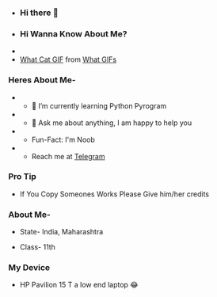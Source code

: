 - ### Hi there 👋
+ ### Hi Wanna Know About Me?
+
+ <div class="tenor-gif-embed" data-postid="19626896" data-share-method="host" data-width="100%" data-aspect-ratio="0.8052208835341366"><a href="https://tenor.com/view/what-cat-love-funny-face-gif-19626896">What Cat GIF</a> from <a href="https://tenor.com/search/what-gifs">What GIFs</a></div><script type="text/javascript" async src="https://tenor.com/embed.js"></script>


### Heres About Me-

+ - 🌱 I’m currently learning Python Pyrogram
+ - 💬 Ask me about anything, I am happy to help you
+ - Fun-Fact: I'm Noob
+ - Reach me at [Telegram](https://t.me/Kartikay_bhasin)

### Pro Tip

- If You Copy Someones Works Please Give him/her credits

### About Me-

- State- India, Maharashtra

- Class- 11th

### My Device 

- HP Pavilion 15 T a low end laptop 😂
